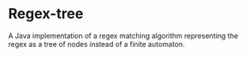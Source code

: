 # Regex-tree
A Java implementation of a regex matching algorithm representing the regex as a tree of nodes instead of a finite automaton.
